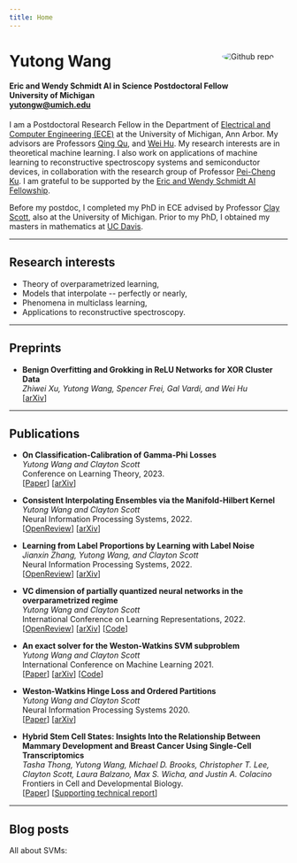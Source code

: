 ```yaml
---
title: Home
---
```


<img src="me.jpg" style="border-radius:50%;max-width:25%;min-width:40px;float:right;margin:25px" alt="Github repo" />

# Yutong Wang
#### Eric and Wendy Schmidt AI in Science Postdoctoral Fellow </br> University of Michigan </br> <A HREF="mailto: yutongw@umich.edu" > yutongw@umich.edu </A>

<!-- <span><img src="email.png" style="width:120px" alt="email" /></span>
-->


I am a Postdoctoral Research Fellow in the Department of [Electrical and Computer Engineering (ECE)](https://ece.engin.umich.edu/) at the University of Michigan, Ann Arbor.
My advisors are Professors
[Qing Qu](https://qingqu.engin.umich.edu/), 
and
[Wei Hu](https://weihu.me/).
My research interests are in theoretical machine learning.
I also work on applications of machine learning to reconstructive spectroscopy systems and semiconductor devices, in collaboration with the research group of Professor [Pei-Cheng Ku](https://web.eecs.umich.edu/~peicheng/).
I am grateful to be supported by the [Eric and Wendy Schmidt AI Fellowship](https://www.schmidtfutures.com/our-work/schmidt-ai-in-science-postdocs/). 


Before my postdoc, I completed my PhD in ECE advised by Professor
[Clay Scott](http://web.eecs.umich.edu/~cscott/), also at the University of Michigan.
Prior to my PhD, I obtained my masters in mathematics at [UC Davis](https://www.math.ucdavis.edu/).

---

## Research interests

- Theory of overparametrized learning,
- Models that interpolate -- perfectly or nearly,
- Phenomena in multiclass learning,
- Applications to reconstructive spectroscopy.



---
## Preprints

- **Benign Overfitting and Grokking in ReLU Networks for XOR Cluster Data** </br>
*Zhiwei Xu, Yutong Wang, Spencer Frei, Gal Vardi, and Wei Hu*</br> 
[[arXiv](https://arxiv.org/abs/2310.02541)] 


---
## Publications

- **On Classification-Calibration of Gamma-Phi Losses**</br>
*Yutong Wang and Clayton Scott*</br> 
Conference on Learning Theory, 2023.</br>
[[Paper](https://proceedings.mlr.press/v195/wang23c.html)] [[arXiv](http://arxiv.org/abs/2302.07321)] 



- **Consistent Interpolating Ensembles via the Manifold-Hilbert Kernel**</br>
*Yutong Wang and Clayton Scott*</br> 
Neural Information Processing Systems, 2022.</br> 
[[OpenReview](https://openreview.net/forum?id=zqQKGaNI4lp)]
[[arXiv](https://arxiv.org/abs/2205.09342)]

- **Learning from Label Proportions by Learning with Label Noise**</br>
*Jianxin Zhang, Yutong Wang, and Clayton Scott*</br>
Neural Information Processing Systems, 2022.</br> 
[[OpenReview](https://openreview.net/forum?id=cqyBfRwOTm1)]
[[arXiv](https://arxiv.org/abs/2203.02496)]


- **VC dimension of partially quantized neural networks in the overparametrized regime**</br>
*Yutong Wang and Clayton Scott*</br> 
International Conference on Learning Representations, 2022.</br> 
[[OpenReview](https://openreview.net/forum?id=7udZAsEzd60)]
[[arXiv](https://arxiv.org/abs/2110.02456)]
[[Code](https://github.com/YutongWangUMich/HANN)]
- **An exact solver for the Weston-Watkins SVM subproblem**</br>
*Yutong Wang and Clayton Scott*</br> 
International Conference on Machine Learning 2021.</br> 
[[Paper](https://proceedings.mlr.press/v139/wang21u.html)]
[[arXiv](https://arxiv.org/abs/2102.05640)]
[[Code](https://github.com/YutongWangUMich/liblinear/)]
- **Weston-Watkins Hinge Loss and Ordered Partitions**</br>
*Yutong Wang and Clayton Scott*</br> 
Neural Information Processing Systems 2020.</br> 
[[Paper](https://papers.nips.cc/paper/2020/hash/e5e6851e7f7ffd3530e7389e183aa468-Abstract.html)]
[[arXiv](https://arxiv.org/abs/2006.07346)]
- **Hybrid Stem Cell States: Insights Into the Relationship Between Mammary Development and Breast Cancer Using Single-Cell Transcriptomics**</br>
*Tasha Thong, Yutong Wang, Michael D. Brooks, Christopher T. Lee, Clayton Scott, Laura Balzano, Max S. Wicha, and Justin A. Colacino* </br>
Frontiers in Cell and Developmental Biology.</br>
[[Paper](https://www.frontiersin.org/articles/10.3389/fcell.2020.00288/full)]
[[Supporting technical report](https://www.biorxiv.org/content/10.1101/637488v1?rss=1)]


---
## Blog posts

All about SVMs:
